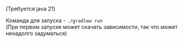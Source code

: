 (Требуется java 21)  

Команда для запуска - `./gradlew run`  
(При первом запуске может скачать зависимости, так что может ненадолго задуматься)
